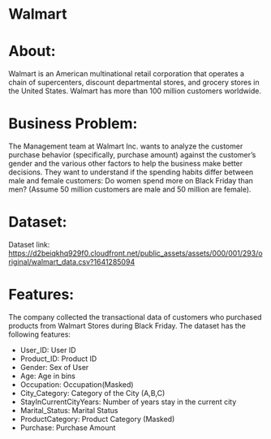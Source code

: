 # Walmart

# About:

Walmart is an American multinational retail corporation that operates a chain of supercenters, discount departmental stores, and grocery stores in the United States. Walmart has more than 100 million customers worldwide.


# Business Problem:

The Management team at Walmart Inc. wants to analyze the customer purchase behavior (specifically, purchase amount) against the customer’s gender and the various other factors to help the business make better decisions. They want to understand if the spending habits differ between male and female customers: Do women spend more on Black Friday than men? (Assume 50 million customers are male and 50 million are female).


# Dataset:
Dataset link: https://d2beiqkhq929f0.cloudfront.net/public_assets/assets/000/001/293/original/walmart_data.csv?1641285094

# Features:

The company collected the transactional data of customers who purchased products from Walmart Stores during Black Friday. The dataset has the following features:

* User_ID:	User ID
* Product_ID:	Product ID
* Gender:	Sex of User
* Age:	Age in bins
* Occupation:	Occupation(Masked)
* City_Category:	Category of the City (A,B,C)
* StayInCurrentCityYears:	Number of years stay in the current city
* Marital_Status:	Marital Status
* ProductCategory:	Product Category (Masked)
* Purchase:	Purchase Amount
